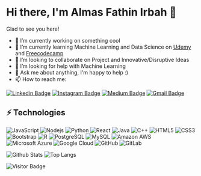 # Hi there, I'm Almas Fathin Irbah 👋

Glad to see you here!

- 🔭 I’m currently working on something cool
- 🌱 I’m currently learning Machine Learning and Data Science on [Udemy](https://www.udemy.com/) and [Freecodecamp](https://freecodecamp.org/)
- 👯 I’m looking to collaborate on Project and Innovative/Disruptive Ideas
- 🤔 I’m looking for help with Machine Learning
- 💬 Ask me about anything, I'm happy to help :)
- 📫 How to reach me:

[![Linkedin Badge](https://img.shields.io/badge/-almasfathinirbah-blue?style=flat-square&logo=Linkedin&logoColor=white&link=https://www.linkedin.com/in/almasfathinirbah/)](https://www.linkedin.com/in/almasfathinirbah/)
[![Instagram Badge](https://img.shields.io/badge/-almasxspace-purple?style=flat-square&logo=instagram&logoColor=white&link=https://instagram.com/almasxspace/)](https://instagram.com/almasxspace)
[![Medium Badge](https://img.shields.io/badge/-@almasfathinirbah-03a57a?style=flat-square&labelColor=000000&logo=Medium&link=https://medium.com/@almasfathinirbah/)](https://medium.com/@almasfathinirbah)
[![Gmail Badge](https://img.shields.io/badge/-almasfathinirbah@gmail.com-c14438?style=flat-square&logo=Gmail&logoColor=white&link=mailto:almasfathinirbah@gmail.com)](mailto:almasfathinirbah@gmail.com)

## ⚡ Technologies

![JavaScript](https://img.shields.io/badge/-JavaScript-black?style=flat-square&logo=javascript)
![Nodejs](https://img.shields.io/badge/-Nodejs-black?style=flat-square&logo=Node.js)
![Python](https://img.shields.io/badge/-Python-black?style=flat-square&logo=Python)
![React](https://img.shields.io/badge/-React-black?style=flat-square&logo=react)
![Java](https://img.shields.io/badge/-java-E34A86?style=flat-square&logo=java)
![C++](https://img.shields.io/badge/-C++-00599C?style=flat-square&logo=c)
![HTML5](https://img.shields.io/badge/-HTML5-E34F26?style=flat-square&logo=html5&logoColor=white)
![CSS3](https://img.shields.io/badge/-CSS3-1572B6?style=flat-square&logo=css3)
![Bootstrap](https://img.shields.io/badge/-Bootstrap-563D7C?style=flat-square&logo=bootstrap)
![R](https://img.shields.io/badge/-R-00599C?style=flat-square&logo=R)
![PostgreSQL](https://img.shields.io/badge/-PostgreSQL-336791?style=flat-square&logo=postgresql)
![MySQL](https://img.shields.io/badge/-MySQL-black?style=flat-square&logo=mysql)
![Amazon AWS](https://img.shields.io/badge/Amazon%20AWS-232F3E?style=flat-square&logo=amazon-aws)
![Microsoft Azure](https://img.shields.io/badge/Microsoft%20Azure-232F7E?style=flat-square&logo=microsoft-azure)
![Google Cloud](https://img.shields.io/badge/Google%20Cloud-black?style=flat-square&logo=google-cloud)
![GitHub](https://img.shields.io/badge/-GitHub-181717?style=flat-square&logo=github)
![GitLab](https://img.shields.io/badge/-GitLab-FCA121?style=flat-square&logo=gitlab)

![Github Stats](https://github-readme-stats.vercel.app/api?username=almasfathinirbah&count_private=true&show_icons=true&include_all_commits=true)
![Top Langs](https://github-readme-stats.vercel.app/api/top-langs/?username=almasfathinirbah&hide=TeX&layout=compact)

![Visitor Badge](https://visitor-badge.laobi.icu/badge?page_id=almasfathinirbah)
